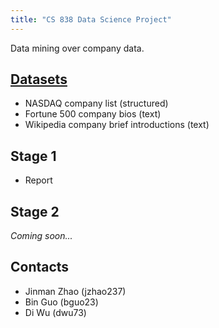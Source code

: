 ```yaml
---
title: "CS 838 Data Science Project"
---
```


Data mining over company data.

## [Datasets](./dataset)
- NASDAQ company list (structured)
- Fortune 500 company bios (text)
- Wikipedia company brief introductions (text)

## Stage 1
- Report

## Stage 2
_Coming soon..._

## Contacts
- Jinman Zhao (jzhao237)
- Bin Guo (bguo23)
- Di Wu (dwu73)
